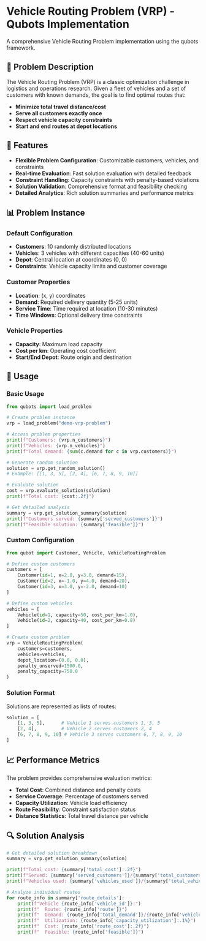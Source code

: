 # Vehicle Routing Problem (VRP) - Qubots Implementation

A comprehensive Vehicle Routing Problem implementation using the qubots framework.

## 🚛 Problem Description

The Vehicle Routing Problem (VRP) is a classic optimization challenge in logistics and operations research. Given a fleet of vehicles and a set of customers with known demands, the goal is to find optimal routes that:

- **Minimize total travel distance/cost**
- **Serve all customers exactly once**
- **Respect vehicle capacity constraints**
- **Start and end routes at depot locations**

## 🎯 Features

- **Flexible Problem Configuration**: Customizable customers, vehicles, and constraints
- **Real-time Evaluation**: Fast solution evaluation with detailed feedback
- **Constraint Handling**: Capacity constraints with penalty-based violations
- **Solution Validation**: Comprehensive format and feasibility checking
- **Detailed Analytics**: Rich solution summaries and performance metrics

## 📊 Problem Instance

### Default Configuration
- **Customers**: 10 randomly distributed locations
- **Vehicles**: 3 vehicles with different capacities (40-60 units)
- **Depot**: Central location at coordinates (0, 0)
- **Constraints**: Vehicle capacity limits and customer coverage

### Customer Properties
- **Location**: (x, y) coordinates
- **Demand**: Required delivery quantity (5-25 units)
- **Service Time**: Time required at location (10-30 minutes)
- **Time Windows**: Optional delivery time constraints

### Vehicle Properties
- **Capacity**: Maximum load capacity
- **Cost per km**: Operating cost coefficient
- **Start/End Depot**: Route origin and destination

## 🔧 Usage

### Basic Usage

```python
from qubots import load_problem

# Create problem instance
vrp = load_problem("demo-vrp-problem")

# Access problem properties
print(f"Customers: {vrp.n_customers}")
print(f"Vehicles: {vrp.n_vehicles}")
print(f"Total demand: {sum(c.demand for c in vrp.customers)}")

# Generate random solution
solution = vrp.get_random_solution()
# Example: [[1, 3, 5], [2, 4], [6, 7, 8, 9, 10]]

# Evaluate solution
cost = vrp.evaluate_solution(solution)
print(f"Total cost: {cost:.2f}")

# Get detailed analysis
summary = vrp.get_solution_summary(solution)
print(f"Customers served: {summary['served_customers']}")
print(f"Feasible solution: {summary['feasible']}")
```

### Custom Configuration

```python
from qubot import Customer, Vehicle, VehicleRoutingProblem

# Define custom customers
customers = [
    Customer(id=1, x=2.0, y=3.0, demand=15),
    Customer(id=2, x=-1.0, y=4.0, demand=20),
    Customer(id=3, x=3.0, y=-2.0, demand=10)
]

# Define custom vehicles
vehicles = [
    Vehicle(id=1, capacity=50, cost_per_km=1.0),
    Vehicle(id=2, capacity=40, cost_per_km=0.8)
]

# Create custom problem
vrp = VehicleRoutingProblem(
    customers=customers,
    vehicles=vehicles,
    depot_location=(0.0, 0.0),
    penalty_unserved=1500.0,
    penalty_capacity=750.0
)
```

### Solution Format

Solutions are represented as lists of routes:
```python
solution = [
    [1, 3, 5],      # Vehicle 1 serves customers 1, 3, 5
    [2, 4],         # Vehicle 2 serves customers 2, 4
    [6, 7, 8, 9, 10] # Vehicle 3 serves customers 6, 7, 8, 9, 10
]
```

## 📈 Performance Metrics

The problem provides comprehensive evaluation metrics:

- **Total Cost**: Combined distance and penalty costs
- **Service Coverage**: Percentage of customers served
- **Capacity Utilization**: Vehicle load efficiency
- **Route Feasibility**: Constraint satisfaction status
- **Distance Statistics**: Total travel distance per vehicle

## 🔍 Solution Analysis

```python
# Get detailed solution breakdown
summary = vrp.get_solution_summary(solution)

print(f"Total cost: {summary['total_cost']:.2f}")
print(f"Served: {summary['served_customers']}/{summary['total_customers']}")
print(f"Vehicles used: {summary['vehicles_used']}/{summary['total_vehicles']}")

# Analyze individual routes
for route_info in summary['route_details']:
    print(f"Vehicle {route_info['vehicle_id']}:")
    print(f"  Route: {route_info['route']}")
    print(f"  Demand: {route_info['total_demand']}/{route_info['vehicle_capacity']}")
    print(f"  Utilization: {route_info['capacity_utilization']:.1%}")
    print(f"  Cost: {route_info['route_cost']:.2f}")
    print(f"  Feasible: {route_info['feasible']}")
```